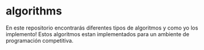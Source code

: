 # algorithms
En este repositorio encontrarás diferentes tipos de algoritmos y como yo los implemento!
Estos algoritmos estan implementados para un ambiente de programación competitiva.
